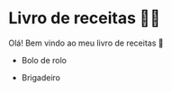 # Livro de receitas :woman_cook:

Olá! Bem vindo ao meu livro de receitas :wave:

* Bolo de rolo

* Brigadeiro 

  
